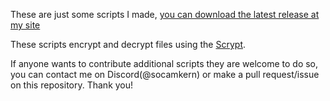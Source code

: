 These are just some scripts I made, [you can download the latest release at my site](https://4572.ddns.net/encrypt%20&%20decypt%20scripts%20V0.2.zip)

These scripts encrypt and decrypt files using the [Scrypt](https://www.tarsnap.com/scrypt.html).

If anyone wants to contribute additional scripts they are welcome to do so, you can contact me on Discord\(@socamkern\) or make a pull request\/issue on this repository. Thank you!
